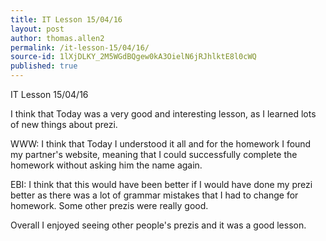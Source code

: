 ```yaml
---
title: IT Lesson 15/04/16
layout: post
author: thomas.allen2
permalink: /it-lesson-15/04/16/
source-id: 1lXjDLKY_2M5WGdBQgew0kA3OielN6jRJhlktE8l0cWQ
published: true
---
```

IT Lesson 15/04/16

I think that Today was a very good and interesting lesson, as I learned lots of new things about prezi.

WWW: I think that Today I understood it all and for the homework I found my partner's website, meaning that I could successfully complete the homework without asking him the name again.

EBI: I think that this would have been better if I would have done my prezi better as there was a lot of grammar mistakes that  I had to change for homework. Some other prezis were really good.

Overall I enjoyed seeing other people's prezis and it was a good lesson. 

